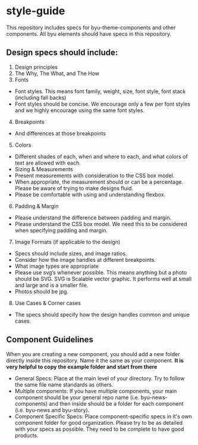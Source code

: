 # style-guide
This repository includes specs for byu-theme-components and other components. All byu elements should have specs in this repository.
## Design specs should include:
1. Design principles
2. The Why, The What, and The How
3. Fonts
* Font styles. This means font family, weight, size, font style, font stack (including fall backs)
* Font styles should be concise. We encourage only a few per font styles and we highly encourage using the same font styles.
4. Breakpoints
* And differences at those breakpoints
5. Colors
* Different shades of each, when and where to each, and what colors of text are allowed with each.
* Sizing & Measurements
* Present measurements with consideration to the CSS box model.
* When appropriate, the measurement should or can be a percentage. Please be aware of trying to make designs fluid.
* Please be comfortable with using and understanding flexbox.
6. Padding & Margin
* Please understand the difference between padding and margin.
* Please understand the CSS box model. We need this to be considered when specifying padding and margin.
7. Image Formats (if applicable to the design)
* Specs should include sizes, and image ratios. 
* Consider how the image handles at different breakpoints. 
* What image types are appropriate
* Please use svg’s whenever possible.  This means anything but a photo should be SVG. SVG is Scalable vector graphic. It performs well at small and large and is a smaller file.
* Photos should be jpg.
8. Use Cases & Corner cases
* The specs should specify how the design handles common and unique cases.

## Component Guidelines
When you are creating a new component, you should add a new folder directly inside this repository. Name it the same as your component. **It is very helpful to copy the example folder and start from there**
* General Specs: Place at the main level of your directory. Try to follow the same file name standards as others.
* Multiple components: If you have multiple components, your main component should be your general repo name (i.e. byu-news-components) and then inside should be a folder for each component (i.e. byu-news and byu-story).
* Component Specific Specs: Place component-specific specs in it's own component folder for good organization.
Please try to be as detailed with your specs as possible. They need to be complete to have good products.
